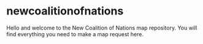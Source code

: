 # newcoalitionofnations

Hello and welcome to the New Coalition of Nations map repository. You will find everything you need to make a map request here.
